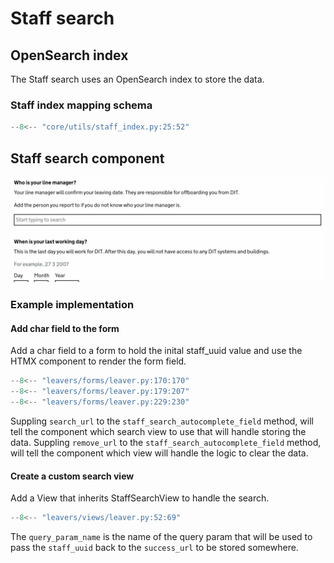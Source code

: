 # Staff search

## OpenSearch index

The Staff search uses an OpenSearch index to store the data.

### Staff index mapping schema
``` py title="core/utils/staff_index.py"
--8<-- "core/utils/staff_index.py:25:52"
```

## Staff search component

![Staff search component](../images/staff-search-component.gif)

### Example implementation

#### Add char field to the form
Add a char field to a form to hold the inital staff_uuid value and use the HTMX component to render the form field.

``` py title="leavers/forms/leaver.py"
--8<-- "leavers/forms/leaver.py:170:170"
--8<-- "leavers/forms/leaver.py:179:207"
--8<-- "leavers/forms/leaver.py:229:230"
```

Suppling `search_url` to the `staff_search_autocomplete_field` method, will tell the component which search view to use that will handle storing the data.
Suppling `remove_url` to the `staff_search_autocomplete_field` method, will tell the component which view will handle the logic to clear the data.


#### Create a custom search view
Add a View that inherits StaffSearchView to handle the search.

``` py title="leavers/views/leaver.py"
--8<-- "leavers/views/leaver.py:52:69"
```

The `query_param_name` is the name of the query param that will be used to pass the `staff_uuid` back to the `success_url` to be stored somewhere.
